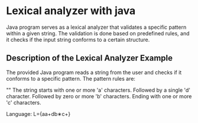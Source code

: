 # Lexical analyzer with java
Java program serves as a lexical analyzer that validates a specific pattern within a given string. The validation is done based on predefined rules, and it checks if the input string conforms to a certain structure. 
## Description of the Lexical Analyzer Example
The provided Java program reads a string from the user and checks if it conforms to a specific pattern. The pattern rules are:

"" The string starts with one or more 'a' characters.
Followed by a single 'd' character.
Followed by zero or more 'b' characters.
Ending with one or more 'c' characters.

Language:
L={aa+db∗c+}


